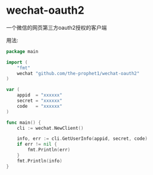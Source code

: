 # wechat-oauth2

一个微信的网页第三方oauth2授权的客户端

用法:
```go
package main

import (
	"fmt"
	wechat "github.com/the-prophet1/wechat-oauth2"
)

var (
	appid  = "xxxxxx"
	secret = "xxxxxx"
	code   = "xxxxxx"
)

func main() {
	cli := wechat.NewClient()

	info, err := cli.GetUserInfo(appid, secret, code)
	if err != nil {
		fmt.Println(err)
	}
	fmt.Println(info)
}

```